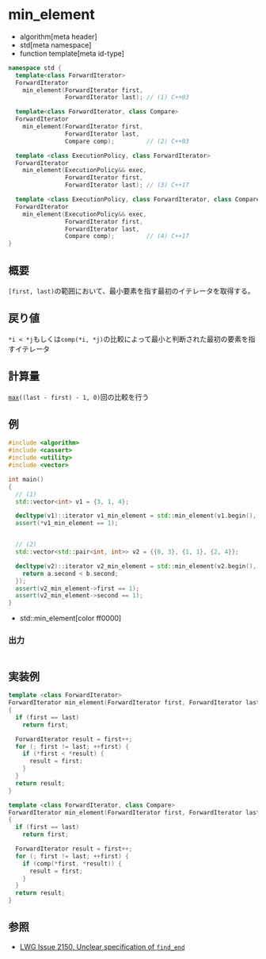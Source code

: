 # min_element
* algorithm[meta header]
* std[meta namespace]
* function template[meta id-type]

```cpp
namespace std {
  template<class ForwardIterator>
  ForwardIterator
    min_element(ForwardIterator first,
                ForwardIterator last); // (1) C++03

  template<class ForwardIterator, class Compare>
  ForwardIterator
    min_element(ForwardIterator first,
                ForwardIterator last,
                Compare comp);         // (2) C++03

  template <class ExecutionPolicy, class ForwardIterator>
  ForwardIterator
    min_element(ExecutionPolicy&& exec,
                ForwardIterator first,
                ForwardIterator last); // (3) C++17

  template <class ExecutionPolicy, class ForwardIterator, class Compare>
  ForwardIterator
    min_element(ExecutionPolicy&& exec,
                ForwardIterator first,
                ForwardIterator last,
                Compare comp);         // (4) C++17
}
```

## 概要
`[first, last)`の範囲において、最小要素を指す最初のイテレータを取得する。


## 戻り値
`*i < *j`もしくは`comp(*i, *j)`の比較によって最小と判断された最初の要素を指すイテレータ


## 計算量
[`max`](/reference/algorithm/max.md)`((last - first) - 1, 0)`回の比較を行う


## 例
```cpp example
#include <algorithm>
#include <cassert>
#include <utility>
#include <vector>

int main()
{
  // (1)
  std::vector<int> v1 = {3, 1, 4};

  decltype(v1)::iterator v1_min_element = std::min_element(v1.begin(), v1.end());
  assert(*v1_min_element == 1);


  // (2)
  std::vector<std::pair<int, int>> v2 = {{0, 3}, {1, 1}, {2, 4}};

  decltype(v2)::iterator v2_min_element = std::min_element(v2.begin(), v2.end(), [](const auto& a, const auto& b) {
    return a.second < b.second;
  });
  assert(v2_min_element->first == 1);
  assert(v2_min_element->second == 1);
}
```
* std::min_element[color ff0000]

### 出力
```
```

## 実装例
```cpp
template <class ForwardIterator>
ForwardIterator min_element(ForwardIterator first, ForwardIterator last)
{
  if (first == last)
    return first;

  ForwardIterator result = first++;
  for (; first != last; ++first) {
    if (*first < *result) {
      result = first;
    }
  }
  return result;
}

template <class ForwardIterator, class Compare>
ForwardIterator min_element(ForwardIterator first, ForwardIterator last, Compare comp)
{
  if (first == last)
    return first;

  ForwardIterator result = first++;
  for (; first != last; ++first) {
    if (comp(*first, *result)) {
      result = first;
    }
  }
  return result;
}
```

## 参照
- [LWG Issue 2150. Unclear specification of `find_end`](http://www.open-std.org/jtc1/sc22/wg21/docs/lwg-defects.html#2150)
